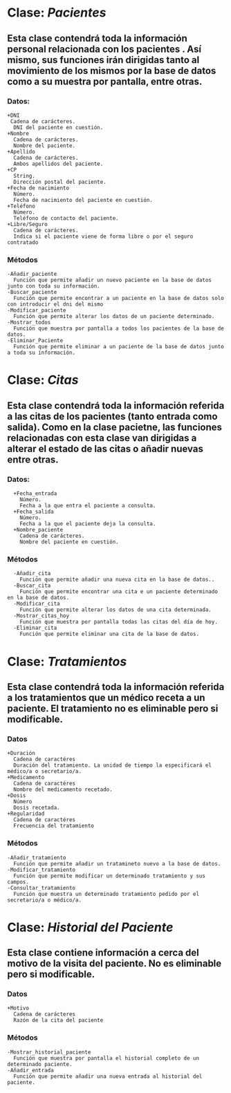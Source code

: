# Clase: *Pacientes*
## Esta clase contendrá toda la información personal relacionada con los pacientes . Así mismo, sus funciones irán dirigidas tanto al movimiento de los mismos por la base de datos como a su muestra por pantalla, entre otras.

  ### Datos:
    +DNI
     Cadena de carácteres.
      DNI del paciente en cuestión.
    +Nombre
      Cadena de carácteres.
      Nombre del paciente.
    +Apellido
      Cadena de carácteres.
      Ambos apellidos del paciente.
    +CP
      String.
      Dirección postal del paciente.
    +Fecha de nacimiento
      Número.
      Fecha de nacimiento del paciente en cuestión.
    +Teléfono
      Número.
      Teléfono de contacto del paciente.
    +Libre/Seguro
      Cadena de carácteres.
      Indica si el paciente viene de forma libre o por el seguro contratado

### Métodos

    -Añadir_paciente
      Función que permite añadir un nuevo paciente en la base de datos junto con toda su información.
    -Buscar_paciente
      Función que permite encontrar a un paciente en la base de datos solo con introducir el dni del mismo
    -Modificar_paciente
      Función que permite alterar los datos de un paciente determinado.
    -Mostrar_todos
      Función que muestra por pantalla a todos los pacientes de la base de datos.
    -Eliminar_Paciente
      Función que permite eliminar a un paciente de la base de datos junto a toda su información.

# Clase: *Citas*
## Esta clase contendrá toda la información referida a las citas de los pacientes (tanto entrada como salida). Como en la clase pacietne, las funciones relacionadas con esta clase van dirigidas a alterar el estado de las citas o añadir nuevas entre otras.

   ### Datos:
    
      +Fecha_entrada
        Número.
        Fecha a la que entra el paciente a consulta.
      +Fecha_salida
        Número.
        Fecha a la que el paciente deja la consulta.
      +Nombre_paciente
        Cadena de carácteres.
        Nombre del paciente en cuestión.

   ### Métodos
    
      -Añadir_cita
        Función que permite añadir una nueva cita en la base de datos..
      -Buscar_cita
        Función que permite encontrar una cita e un paciente determinado en la base de datos.
      -Modificar_cita
        Función que permite alterar los datos de una cita determinada.
      -Mostrar_citas_hoy
        Función que muestra por pantalla todas las citas del día de hoy.
      -Eliminar_cita
        Función que permite eliminar una cita de la base de datos.

# Clase: *Tratamientos*
## Esta clase contendrá toda la información referida a los tratamientos que un médico receta a un paciente. El tratamiento no es eliminable pero si modificable.

  ### Datos
    +Duración
      Cadena de caractéres
      Duración del tratamiento. La unidad de tiempo la especificará el médico/a o secretario/a.
    +Medicamento
      Cadena de caractéres
      Nombre del medicamento recetado.
    +Dosis
      Número
      Dosis recetada.
    +Regularidad
      Cadena de caractéres
      Frecuencia del tratamiento

  ### Métodos
    -Añadir_tratamiento
      Función que permite añadir un tratamineto nuevo a la base de datos.
    -Modificar_tratamiento
      Función que permite modificar un determinado tratamiento y sus campos.
    -Consultar_tratamiento
      Función que muestra un determinado tratamiento pedido por el secretario/a o médico/a.

# Clase: *Historial del Paciente*
## Esta clase contiene información a cerca del motivo de la visita del paciente. No es eliminable pero si modificable.

  ### Datos
    +Motivo
      Cadena de carácteres
      Razón de la cita del paciente
  ### Métodos
    -Mostrar_historial_paciente
      Función que muestra por pantalla el historial completo de un determinado paciente.
    -Añadir_entrada
      Función que permite añadir una nueva entrada al historial del paciente.
